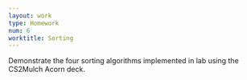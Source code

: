 ```yaml
---
layout: work
type: Homework
num: 6
worktitle: Sorting
---
```


Demonstrate the four sorting algorithms implemented in lab using the CS2Mulch Acorn deck.
